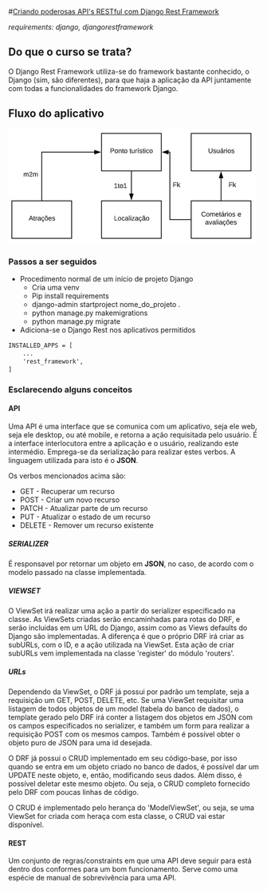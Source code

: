 #[Criando poderosas API's RESTful com Django Rest Framework](www.udemy.com/course/apis-restful-com-django-rest-framework/)

_requirements: django, djangorestframework_

## Do que o curso se trata?
O Django Rest Framework utiliza-se do framework bastante conhecido, o Django (sim, são diferentes), para que haja a aplicação da API juntamente
com todas a funcionalidades do framework Django.

## Fluxo do aplicativo
![Fluxo](FluxoAPP.png)

### Passos a ser seguidos
* Procedimento normal de um início de projeto Django
    * Cria uma venv
    * Pip install requirements
    * django-admin startproject nome_do_projeto .
    * python manage.py makemigrations
    * python manage.py migrate
* Adiciona-se o Django Rest nos aplicativos permitidos
```
INSTALLED_APPS = [
    ...
    'rest_framework',
]
```

### Esclarecendo alguns conceitos
#### API
Uma API é uma interface que se comunica com um aplicativo, seja ele web, seja ele desktop, ou até mobile, e retorna a ação requisitada pelo usuário.
É a interface interlocutora entre a aplicação e o usuário, realizando este intermédio. Emprega-se da serialização para realizar estes verbos. A linguagem utilizada para isto é o **JSON**.

Os verbos mencionados acima são:
* GET - Recuperar um recurso
* POST - Criar um novo recurso
* PATCH - Atualizar parte de um recurso
* PUT - Atualizar o estado de um recurso
* DELETE - Remover um recurso existente

##### SERIALIZER
É responsavel por retornar um objeto em **JSON**, no caso, de acordo com o modelo passado na classe implementada.

##### VIEWSET
O ViewSet irá realizar uma ação a partir do serializer especificado na classe. As ViewSets criadas serão encaminhadas para rotas do DRF,
e serão incluidas em um URL do Django, assim como as Views defaults do Django são implementadas. A diferença é que o próprio DRF irá criar
as subURLs, com o ID, e a ação utilizada na ViewSet. Esta ação de criar subURLs vem implementada na classe 'register' do módulo 'routers'.

##### URLs
Dependendo da ViewSet, o DRF já possui por padrão um template, seja a requisição um GET, POST, DELETE, etc. Se uma ViewSet requisitar uma listagem
de todos objetos de um model (tabela do banco de dados), o template gerado pelo DRF irá conter a listagem dos objetos em JSON com os campos especificados no serializer, e também um form para realizar a requisição POST com os mesmos campos. Também é possível obter o objeto puro de JSON para uma id desejada.

O DRF já possui o CRUD implementado em seu código-base, por isso quando se entra em um objeto criado no banco de dados, é possível dar um UPDATE neste objeto, e, então, modificando seus dados. Além disso, é possível deletar este mesmo objeto. Ou seja, o CRUD completo fornecido pelo DRF com poucas linhas de código.

O CRUD é implementado pelo herança do 'ModelViewSet', ou seja, se uma ViewSet for criada com heraça com esta classe, o CRUD vai estar disponível.

#### REST
Um conjunto de regras/constraints em que uma API deve seguir para está dentro dos conformes para um bom funcionamento. Serve como uma espécie
de manual de sobrevivência para uma API.
